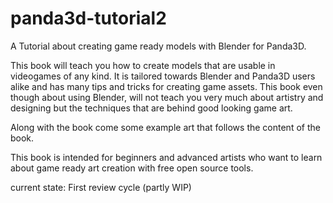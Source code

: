# panda3d-tutorial2
A Tutorial about creating game ready models with Blender for Panda3D.

This book will teach you how to create models that are usable in videogames of any kind. It is tailored towards Blender and Panda3D users alike and has many tips and tricks for creating game assets. This book even though about using Blender, will not teach you very much about artistry and designing but the techniques that are behind good looking game art.

Along with the book come some example art that follows the content of the book.

This book is intended for beginners and advanced artists who want to learn about game ready art creation with free open source tools.


current state: First review cycle (partly WIP)
